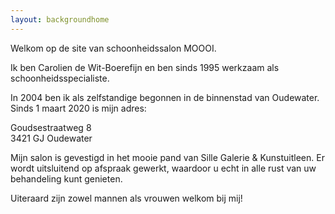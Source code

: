 ```yaml
---
layout: backgroundhome
---
```


Welkom op de site van schoonheidssalon MOOOI.

Ik ben Carolien de Wit-Boerefijn en ben sinds 1995 werkzaam als schoonheidsspecialiste.

In 2004 ben ik als zelfstandige begonnen in de binnenstad van Oudewater. Sinds 1 maart 2020 is mijn adres:

Goudsestraatweg 8  
3421 GJ Oudewater  

Mijn salon is gevestigd in het mooie pand van Sille Galerie & Kunstuitleen. Er wordt uitsluitend op afspraak gewerkt, waardoor u echt in alle rust van uw behandeling kunt genieten. 

Uiteraard zijn zowel mannen als vrouwen welkom bij mij! 
